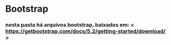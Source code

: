# Bootstrap

### nesta pasta há arquivos bootstrap, baixados em: < https://getbootstrap.com/docs/5.2/getting-started/download/ >